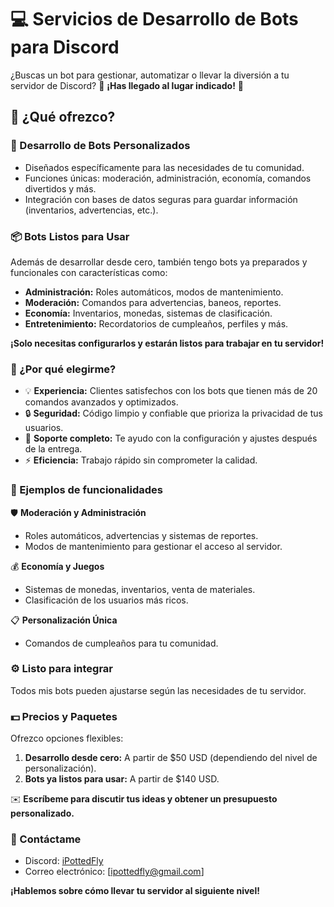 # 💻 Servicios de Desarrollo de Bots para Discord

¿Buscas un bot para gestionar, automatizar o llevar la diversión a tu servidor de Discord?
🌟 **¡Has llegado al lugar indicado!** 🌟

## 🎯 ¿Qué ofrezco?

### 🔧 Desarrollo de Bots Personalizados
- Diseñados específicamente para las necesidades de tu comunidad.
- Funciones únicas: moderación, administración, economía, comandos divertidos y más.
- Integración con bases de datos seguras para guardar información (inventarios, advertencias, etc.).

### 📦 Bots Listos para Usar

Además de desarrollar desde cero, también tengo bots ya preparados y funcionales con características como:
- **Administración:** Roles automáticos, modos de mantenimiento.
- **Moderación:** Comandos para advertencias, baneos, reportes.
- **Economía:** Inventarios, monedas, sistemas de clasificación.
- **Entretenimiento:** Recordatorios de cumpleaños, perfiles y más.

**¡Solo necesitas configurarlos y estarán listos para trabajar en tu servidor!**

### 🚀 ¿Por qué elegirme?
- 💡 **Experiencia:** Clientes satisfechos con los bots que tienen más de 20 comandos avanzados y optimizados.
- 🔒 **Seguridad:** Código limpio y confiable que prioriza la privacidad de tus usuarios.
- 🤝 **Soporte completo:** Te ayudo con la configuración y ajustes después de la entrega.
- ⚡ **Eficiencia:** Trabajo rápido sin comprometer la calidad.

### 🎨 Ejemplos de funcionalidades

🛡️ **Moderación y Administración**
- Roles automáticos, advertencias y sistemas de reportes.
- Modos de mantenimiento para gestionar el acceso al servidor.

💰 **Economía y Juegos**
- Sistemas de monedas, inventarios, venta de materiales.
- Clasificación de los usuarios más ricos.

📋 **Personalización Única**
- Comandos de cumpleaños para tu comunidad.
 
### ⚙️ Listo para integrar

Todos mis bots pueden ajustarse según las necesidades de tu servidor.

### 💵 Precios y Paquetes

Ofrezco opciones flexibles:
1. **Desarrollo desde cero:** A partir de $50 USD (dependiendo del nivel de personalización).
2. **Bots ya listos para usar:** A partir de $140 USD.

✉️ **Escríbeme para discutir tus ideas y obtener un presupuesto personalizado.**

### 📩 Contáctame
- Discord: [iPottedFly](https://discord.com/users/718901227529699489)
- Correo electrónico: [ipottedfly@gmail.com]

**¡Hablemos sobre cómo llevar tu servidor al siguiente nivel!**
